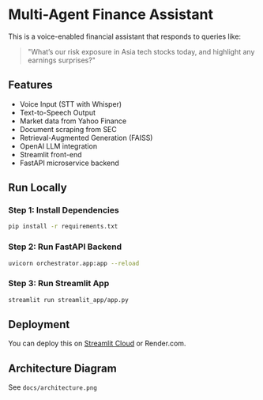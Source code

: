 
# Multi-Agent Finance Assistant

This is a voice-enabled financial assistant that responds to queries like:
> "What’s our risk exposure in Asia tech stocks today, and highlight any earnings surprises?"

## Features
- Voice Input (STT with Whisper)
- Text-to-Speech Output
- Market data from Yahoo Finance
- Document scraping from SEC
- Retrieval-Augmented Generation (FAISS)
- OpenAI LLM integration
- Streamlit front-end
- FastAPI microservice backend

## Run Locally

### Step 1: Install Dependencies
```bash
pip install -r requirements.txt
```

### Step 2: Run FastAPI Backend
```bash
uvicorn orchestrator.app:app --reload
```

### Step 3: Run Streamlit App
```bash
streamlit run streamlit_app/app.py
```

## Deployment
You can deploy this on [Streamlit Cloud](https://share.streamlit.io) or Render.com.

## Architecture Diagram
See `docs/architecture.png`
